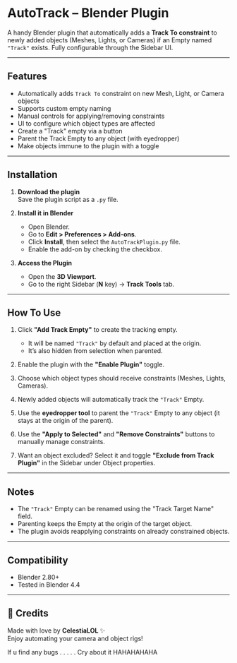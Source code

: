 #  AutoTrack – Blender Plugin

A handy Blender plugin that automatically adds a **Track To constraint** to newly added objects (Meshes, Lights, or Cameras) if an Empty named `"Track"` exists. Fully configurable through the Sidebar UI.

---

##  Features

-  Automatically adds `Track To` constraint on new Mesh, Light, or Camera objects
-  Supports custom empty naming
-  Manual controls for applying/removing constraints
-  UI to configure which object types are affected
-  Create a "Track" empty via a button
-  Parent the Track Empty to any object (with eyedropper)
-  Make objects immune to the plugin with a toggle

---

##  Installation

1. **Download the plugin**  
   Save the plugin script as a `.py` file.

2. **Install it in Blender**  
   - Open Blender.
   - Go to **Edit > Preferences > Add-ons**.
   - Click **Install**, then select the `AutoTrackPlugin.py` file.
   - Enable the add-on by checking the checkbox.

3. **Access the Plugin**  
   - Open the **3D Viewport**.
   - Go to the right Sidebar (**N** key) → **Track Tools** tab.

---

##  How To Use

1. Click **"Add Track Empty"** to create the tracking empty.
   - It will be named `"Track"` by default and placed at the origin.
   - It’s also hidden from selection when parented.

2. Enable the plugin with the **"Enable Plugin"** toggle.

3. Choose which object types should receive constraints (Meshes, Lights, Cameras).

4. Newly added objects will automatically track the `"Track"` Empty.

5. Use the **eyedropper tool** to parent the `"Track"` Empty to any object (it stays at the origin of the parent).

6. Use the **"Apply to Selected"** and **"Remove Constraints"** buttons to manually manage constraints.

7. Want an object excluded? Select it and toggle **"Exclude from Track Plugin"** in the Sidebar under Object properties.

---

##  Notes

- The `"Track"` Empty can be renamed using the "Track Target Name" field.
- Parenting keeps the Empty at the origin of the target object.
- The plugin avoids reapplying constraints on already constrained objects.

---

##  Compatibility

- Blender 2.80+
- Tested in Blender 4.4

---

## 🐾 Credits

Made with love by **CelestiaLOL** ✨  
Enjoy automating your camera and object rigs!



If u find any bugs
.
.
.
.
.
Cry about it HAHAHAHAHA
